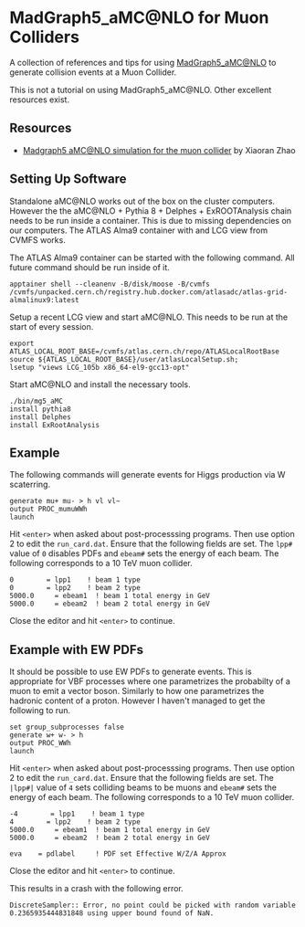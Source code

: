 # MadGraph5_aMC@NLO for Muon Colliders

A collection of references and tips for using [MadGraph5_aMC@NLO](https://launchpad.net/mg5amcnlo) to generate collision events at a Muon Collider.

This is not a tutorial on using MadGraph5_aMC@NLO. Other excellent resources exist.

## Resources
- [Madgraph5 aMC@NLO simulation for the muon collider](https://indico.cern.ch/event/801616/contributions/3358582/attachments/1827532/2991430/muon_mg5.pdf) by Xiaoran Zhao

## Setting Up Software

Standalone aMC@NLO works out of the box on the cluster computers. However the the aMC@NLO + Pythia 8 + Delphes + ExROOTAnalysis chain needs to be run inside a container. This is due to missing dependencies on our computers. The ATLAS Alma9 container with and LCG view from CVMFS works.

The ATLAS Alma9 container can be started with the following command. All future command should be run inside of it.

```shell
apptainer shell --cleanenv -B/disk/moose -B/cvmfs /cvmfs/unpacked.cern.ch/registry.hub.docker.com/atlasadc/atlas-grid-almalinux9:latest
```

Setup a recent LCG view and start aMC@NLO. This needs to be run at the start of every session.

```shell
export ATLAS_LOCAL_ROOT_BASE=/cvmfs/atlas.cern.ch/repo/ATLASLocalRootBase
source ${ATLAS_LOCAL_ROOT_BASE}/user/atlasLocalSetup.sh;
lsetup "views LCG_105b x86_64-el9-gcc13-opt"
```

Start aMC@NLO and install the necessary tools.

```shell
./bin/mg5_aMC
install pythia8
install Delphes
install ExRootAnalysis
```


## Example

The following commands will generate events for Higgs production via W scaterring.

```
generate mu+ mu- > h vl vl~
output PROC_mumuWWh
launch
```

Hit `<enter>` when asked about post-processsing programs. Then use option 2 to edit the `run_card.dat`. Ensure that the following fields are set. The `lpp#` value of `0` disables PDFs and `ebeam#` sets the energy of each beam. The following corresponds to a 10 TeV muon collider.

```
0        = lpp1    ! beam 1 type 
0        = lpp2    ! beam 2 type
5000.0     = ebeam1  ! beam 1 total energy in GeV
5000.0     = ebeam2  ! beam 2 total energy in GeV
```

Close the editor and hit `<enter>` to continue.

## Example with EW PDFs
It should be possible to use EW PDFs to generate events. This is appropriate for VBF processes where one parametrizes the probabilty of a muon to emit a vector boson. Similarly to how one parametrizes the hadronic content of a proton. However I haven't managed to get the following to run.

```
set group_subprocesses false
generate w+ w- > h
output PROC_WWh
launch
```

Hit `<enter>` when asked about post-processsing programs. Then use option 2 to edit the `run_card.dat`. Ensure that the following fields are set. The `|lpp#|` value of `4` sets colliding beams to be muons and `ebeam#` sets the energy of each beam. The following corresponds to a 10 TeV muon collider.

```
-4        = lpp1    ! beam 1 type 
4        = lpp2    ! beam 2 type
5000.0     = ebeam1  ! beam 1 total energy in GeV
5000.0     = ebeam2  ! beam 2 total energy in GeV

eva    = pdlabel     ! PDF set Effective W/Z/A Approx
```

Close the editor and hit `<enter>` to continue.

This results in a crash with the following error.

```
DiscreteSampler:: Error, no point could be picked with random variable 0.2365935444831848 using upper bound found of NaN.
```

